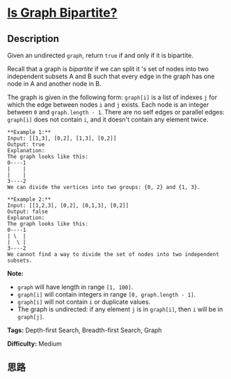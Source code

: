 # [Is Graph Bipartite?][title]

## Description

Given an undirected `graph`, return `true` if and only if it is bipartite.

Recall that a graph is _bipartite_ if we can split it 's set of nodes into two
independent subsets A and B such that every edge in the graph has one node in
A and another node in B.

The graph is given in the following form: `graph[i]` is a list of indexes `j`
for which the edge between nodes `i` and `j` exists.  Each node is an integer
between `0` and `graph.length - 1`.  There are no self edges or parallel
edges: `graph[i]` does not contain `i`, and it doesn't contain any element
twice.
            **Example 1:**    Input: [[1,3], [0,2], [1,3], [0,2]]    Output: true    Explanation:     The graph looks like this:    0----1    |    |    |    |    3----2    We can divide the vertices into two groups: {0, 2} and {1, 3}.                **Example 2:**    Input: [[1,2,3], [0,2], [0,1,3], [0,2]]    Output: false    Explanation:     The graph looks like this:    0----1    | \  |    |  \ |    3----2    We cannot find a way to divide the set of nodes into two independent subsets.    



**Note:**

  * `graph` will have length in range `[1, 100]`.
  * `graph[i]` will contain integers in range `[0, graph.length - 1]`.
  * `graph[i]` will not contain `i` or duplicate values.
  * The graph is undirected: if any element `j` is in `graph[i]`, then `i` will be in `graph[j]`.


**Tags:** Depth-first Search, Breadth-first Search, Graph

**Difficulty:** Medium

## 思路

[title]: https://leetcode.com/problems/is-graph-bipartite
